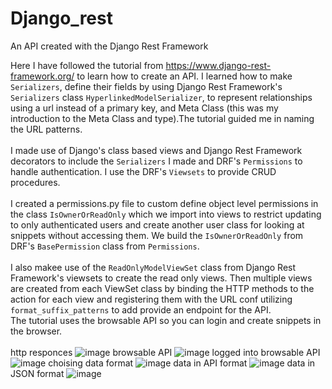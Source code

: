 # Django_rest
An API created with the Django Rest Framework<br>

Here I have followed the tutorial from https://www.django-rest-framework.org/ to learn how to create an API. I learned how to make `Serializers`, define their fields by using Django Rest Framework's `Serializers` class `HyperlinkedModelSerializer`, to represent relationships using a url instead of a primary key, and Meta Class (this was my introduction to the Meta Class and type).The tutorial guided me in naming the URL patterns. <br><br>
I made use of Django's class based views and Django Rest Framework decorators to include the `Serializers` I made and DRF's `Permissions` to handle authentication. I use the DRF's `Viewsets` to provide CRUD procedures. <br><br>
I created a permissions.py file to custom define object level permissions in the class `IsOwnerOrReadOnly` which we import into views to restrict updating to only authenticated users and create another user class for looking at snippets without accessing them. We build the `IsOwnerOrReadOnly` from DRF's `BasePermission` class from `Permissions`. <br><br>
I also makee use of the `ReadOnlyModelViewSet` class from Django Rest Framework's viewsets to create the read only views. Then multiple views are created from each ViewSet class by binding the HTTP methods to the action for each view and registering them with the URL conf utilizing `format_suffix_patterns` to add provide an endpoint for the API.<br>
The tutorial uses the browsable API so you can login and create snippets in the browser.<br><br>
http responces
![image](https://user-images.githubusercontent.com/67162265/165794613-47070456-b5db-406d-baad-ddc52abe3ff4.png)
browsable API
![image](https://user-images.githubusercontent.com/67162265/165794847-2495d397-e2e8-4608-8515-8e2618503f02.png)
logged into browsable API
![image](https://user-images.githubusercontent.com/67162265/165795321-16b70b6c-7a1e-4a8c-9f8d-ffd2d811d155.png)
choising data format
![image](https://user-images.githubusercontent.com/67162265/165796110-b1649b8a-edab-4285-9459-1b07f2405840.png)
data in API format
![image](https://user-images.githubusercontent.com/67162265/165796710-594bb349-31e5-419a-a67d-e3b7cb9f390a.png)
data in JSON format
![image](https://user-images.githubusercontent.com/67162265/165796877-03054da4-e064-4230-be69-1529269c062a.png)
